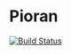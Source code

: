 # Pioran

[![Build Status](https://github.com/mlefkir/Pioran.jl/actions/workflows/CI.yml/badge.svg?branch=main)](https://github.com/mlefkir/Pioran.jl/actions/workflows/CI.yml?query=branch%3Amain)
